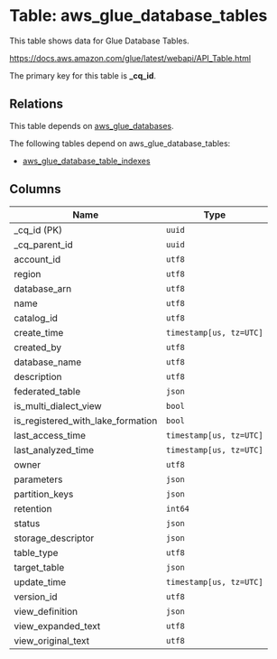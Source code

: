 # Table: aws_glue_database_tables

This table shows data for Glue Database Tables.

https://docs.aws.amazon.com/glue/latest/webapi/API_Table.html

The primary key for this table is **_cq_id**.

## Relations

This table depends on [aws_glue_databases](aws_glue_databases.md).

The following tables depend on aws_glue_database_tables:
  - [aws_glue_database_table_indexes](aws_glue_database_table_indexes.md)

## Columns

| Name          | Type          |
| ------------- | ------------- |
|_cq_id (PK)|`uuid`|
|_cq_parent_id|`uuid`|
|account_id|`utf8`|
|region|`utf8`|
|database_arn|`utf8`|
|name|`utf8`|
|catalog_id|`utf8`|
|create_time|`timestamp[us, tz=UTC]`|
|created_by|`utf8`|
|database_name|`utf8`|
|description|`utf8`|
|federated_table|`json`|
|is_multi_dialect_view|`bool`|
|is_registered_with_lake_formation|`bool`|
|last_access_time|`timestamp[us, tz=UTC]`|
|last_analyzed_time|`timestamp[us, tz=UTC]`|
|owner|`utf8`|
|parameters|`json`|
|partition_keys|`json`|
|retention|`int64`|
|status|`json`|
|storage_descriptor|`json`|
|table_type|`utf8`|
|target_table|`json`|
|update_time|`timestamp[us, tz=UTC]`|
|version_id|`utf8`|
|view_definition|`json`|
|view_expanded_text|`utf8`|
|view_original_text|`utf8`|